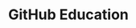 ---
layout: default
title: GitHub Education
nav_order: 40
has_children: true
description: ""
permalink: /github
---